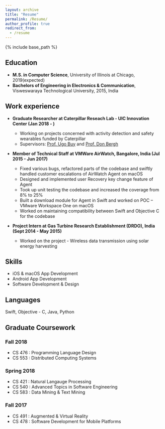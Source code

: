 ```yaml
---
layout: archive
title: "Resume"
permalink: /Resume/
author_profile: true
redirect_from:
  - /resume
---
```


{% include base_path %}

## Education

* **M.S. in Computer Science**, University of Illinois at Chicago, 2019(expected)
* **Bachelors of Engineering in Electronics & Communication**, Visweswaraya Technological University, 2015, India


## Work experience

* **Graduate Researcher at Caterpillar Reseach Lab - UIC Innovation Center (Jan 2018 - )**
  * Working on projects concerned with activity detection and safety wearables funded by Caterpillar
  * Supervisors: [Prof. Ugo Buy](https://www.cs.uic.edu/k-teacher/ugo-buyphd/) and [Prof. Don Bergh](http://design.uic.edu/people/don-bergh)

* **Member of Technical Staff at VMWare AirWatch, Bangalore, India (Jul 2015 - Jun 2017)**
  * Fixed various bugs, refactored parts of the codebase and swiftly handled customer escalations of AirWatch Agent on macOS
  * Designed and implemented user Recovery key change feature of Agent
  * Took up unit testing the codebase and increased the coverage from 8% to 25%
  * Built a download module for Agent in Swift and worked on POC – VMware Workspace One on macOS
  * Worked on maintaining compatibility between Swift and Objective C for the codebase

* **Project Intern at Gas Turbine Research Establishment (DRDO), India (Sept 2014 - May 2015)**
  * Worked on the project - Wireless data transmission using solar energy harvesting
  
## Skills

* iOS & macOS App Development
* Android App Development
* Software Development & Design

## Languages 
Swift, Objective - C, Java, Python

## Graduate Coursework

### Fall 2018
  * CS 476 : Programming Language Design
  * CS 553 : Distributed Computing Systems

### Spring 2018
  * CS 421 : Natural Langauge Processing
  * CS 540 : Advanced Topics in Software Engineering
  * CS 583 : Data Mining & Text Mining

### Fall 2017
  * CS 491 : Augmented & Virtual Reality
  * CS 478 : Software Development for Mobile Platforms

<!-- Publications
======
  <ul>{% for post in site.publications %}
    {% include archive-single-cv.html %}
  {% endfor %}</ul> -->
  
<!-- Talks
======
  <ul>{% for post in site.talks %}
    {% include archive-single-talk-cv.html %}
  {% endfor %}</ul>
  
Teaching
======
  <ul>{% for post in site.teaching %}
    {% include archive-single-cv.html %}
  {% endfor %}</ul>
  
Service and leadership
======
* Currently signed in to 43 different slack teams -->
